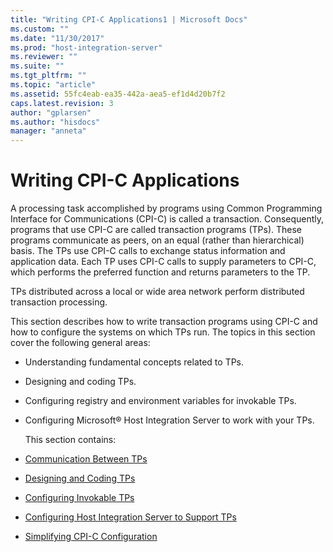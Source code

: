 ```yaml
---
title: "Writing CPI-C Applications1 | Microsoft Docs"
ms.custom: ""
ms.date: "11/30/2017"
ms.prod: "host-integration-server"
ms.reviewer: ""
ms.suite: ""
ms.tgt_pltfrm: ""
ms.topic: "article"
ms.assetid: 55fc4eab-ea35-442a-aea5-ef1d4d20b7f2
caps.latest.revision: 3
author: "gplarsen"
ms.author: "hisdocs"
manager: "anneta"
---
```

# Writing CPI-C Applications
A processing task accomplished by programs using Common Programming Interface for Communications (CPI-C) is called a transaction. Consequently, programs that use CPI-C are called transaction programs (TPs). These programs communicate as peers, on an equal (rather than hierarchical) basis. The TPs use CPI-C calls to exchange status information and application data. Each TP uses CPI-C calls to supply parameters to CPI-C, which performs the preferred function and returns parameters to the TP.  

 TPs distributed across a local or wide area network perform distributed transaction processing.  

 This section describes how to write transaction programs using CPI-C and how to configure the systems on which TPs run. The topics in this section cover the following general areas:  

- Understanding fundamental concepts related to TPs.  

- Designing and coding TPs.  

- Configuring registry and environment variables for invokable TPs.  

- Configuring Microsoft® Host Integration Server to work with your TPs.  

  This section contains:  

- [Communication Between TPs](../core/communication-between-tps-cpi-c-2.md)  

- [Designing and Coding TPs](../core/designing-and-coding-tps-cpi-c-2.md)  

- [Configuring Invokable TPs](../core/configuring-invokable-tps-cpi-c-1.md)  

- [Configuring Host Integration Server to Support TPs](../core/configuring-host-integration-server-to-support-tps-cpi-c-1.md)  

- [Simplifying CPI-C Configuration](../core/simplifying-cpi-c-configuration-cpi-c-1.md)
